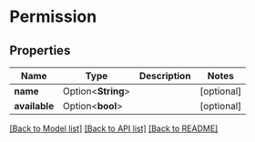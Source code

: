# Permission

## Properties

Name | Type | Description | Notes
------------ | ------------- | ------------- | -------------
**name** | Option<**String**> |  | [optional]
**available** | Option<**bool**> |  | [optional]

[[Back to Model list]](../README.md#documentation-for-models) [[Back to API list]](../README.md#documentation-for-api-endpoints) [[Back to README]](../README.md)


